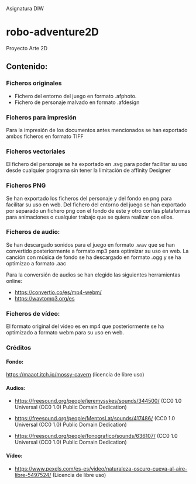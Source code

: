 Asignatura DIW

# robo-adventure2D
Proyecto Arte 2D

## Contenido:

### Ficheros originales
- Fichero del entorno del juego en formato .afphoto.
- Fichero de personaje malvado en formato .afdesign

### Ficheros para impresión
Para la impresión de los documentos antes mencionados se han exportado ambos ficheros en formato TIFF

### Ficheros vectoriales
El fichero del personaje se ha exportado en .svg para poder facilitar su uso desde cualquier programa sin tener la limitación de affinity Designer

### Ficheros PNG
Se han exportado los ficheros del personaje y del fondo en png para facilitar su uso en web. 
Del fichero del entorno del juego se han exportado por separado un fichero png con el fondo de este y otro con las plataformas para animaciones o cualquier trabajo que se quiera realizar con ellos.


### Ficheros de audio:
Se han descargado sonidos para el juego en formato .wav que se han convertido posteriormente a formato mp3 para optimizar su uso en web. 
La canción con música de fondo se ha descargado en formato .ogg y se ha optimizao a formato .aac

Para la conversión de audios se han elegido las siguientes herramientas online:
- https://convertio.co/es/mp4-webm/ 
- https://wavtomp3.org/es

### Ficheros de vídeo:
El formato original del video es en mp4 que posteriormente se ha optimizado a formato webm para su uso en web. 


### Créditos
#### Fondo:
https://maaot.itch.io/mossy-cavern (licencia de libre uso)

#### Audios:
- https://freesound.org/people/jeremysykes/sounds/344500/   (CC0 1.0 Universal (CC0 1.0) Public Domain Dedication)

- https://freesound.org/people/MentosLat/sounds/417486/   (CC0 1.0 Universal (CC0 1.0) Public Domain Dedication)

- https://freesound.org/people/fonografico/sounds/636107/   (CC0 1.0 Universal (CC0 1.0) Public Domain Dedication)

#### Vídeo:
- https://www.pexels.com/es-es/video/naturaleza-oscuro-cueva-al-aire-libre-5497524/ (Licencia de libre uso)
